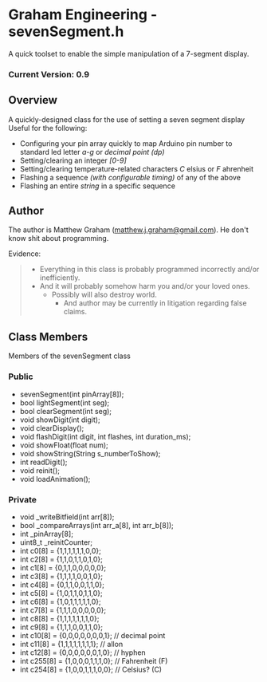 # Graham Engineering - sevenSegment.h
A quick toolset to enable the simple manipulation of a 7-segment display.
### Current Version: 0.9
## Overview
A quickly-designed class for the use of setting a seven segment display
Useful for the following:
- Configuring your pin array quickly to map Arduino pin number to standard led letter _a-g_ or _decimal point (dp)_
- Setting/clearing an integer _[0-9]_
- Setting/clearing temperature-related characters _C_ elsius or _F_ ahrenheit
- Flashing a sequence _(with configurable timing)_ of any of the above
- Flashing an entire _string_ in a specific sequence

## Author
The author is Matthew Graham ([matthew.j.graham@gmail.com](mailto:matthew.j.graham@gmail.com])).  He don't know shit about programming.

Evidence:
> - Everything in this class is probably programmed incorrectly and/or inefficiently.
> - And it will probably somehow harm you and/or your loved ones.
> 	- Possibly will also destroy world.
>  		- And author may be currently in litigation regarding false claims.
>
## Class Members
Members of the sevenSegment class
### Public
- sevenSegment(int pinArray[8]);
- bool lightSegment(int seg);
- bool clearSegment(int seg);
- void showDigit(int digit);
- void clearDisplay();
- void flashDigit(int digit, int flashes, int duration_ms);
- void showFloat(float num);
- void showString(String s_numberToShow);
- int readDigit();
- void reinit();
- void loadAnimation();

### Private
- void _writeBitfield(int arr[8]);
- bool _compareArrays(int arr_a[8], int arr_b[8]);
- int _pinArray[8];
- uint8_t _reinitCounter;
- int c0[8] = {1,1,1,1,1,1,0,0};
- int c2[8] = {1,1,0,1,1,0,1,0};
- int c1[8] = {0,1,1,0,0,0,0,0};
- int c3[8] = {1,1,1,1,0,0,1,0};
- int c4[8] = {0,1,1,0,0,1,1,0};
- int c5[8] = {1,0,1,1,0,1,1,0};
- int c6[8] = {1,0,1,1,1,1,1,0};
- int c7[8] = {1,1,1,0,0,0,0,0};
- int c8[8] = {1,1,1,1,1,1,1,0};
- int c9[8] = {1,1,1,0,0,1,1,0};
- int c10[8] = {0,0,0,0,0,0,0,1};	// decimal point
- int c11[8] = {1,1,1,1,1,1,1,1};	// allon
- int c12[8] = {0,0,0,0,0,0,1,0};	// hyphen
- int c255[8] = {1,0,0,0,1,1,1,0};	// Fahrenheit (F)
- int c254[8] = {1,0,0,1,1,1,0,0}; 	// Celsius? (C)
